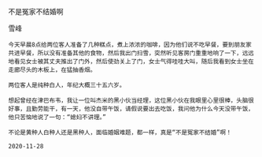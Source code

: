 不是冤家不结婚啊

雪峰

    今天早晨8点给两位客人准备了几种糕点，煮上浓浓的咖啡，因为他们说不吃早餐，要到朋友家共进早餐，所以没有准备其他的食物，然后我出门扫雪，突然听见客房门重重地响了一下，远远地看见女士被其丈夫推出了门外，然后使劲关上了门，女士气得哇哇大叫，随后我看到女士坐在走廊尽头的木板上，在猛抽香烟。

    两位客人是纯种白人，年纪大概三十五六岁。

    想起曾经在津巴布韦，我让一位叫杰米的黑小伙当经理，这位黑小伙在我眼里心里很棒，头脑很好事，且勤劳能干，有一天，他没自带午饭，请假说要出去吃饭，我问他为什么今天没带午饭，他只苦恼地说了一句：“媳妇不讲理。”

    不论是黄种人白种人还是黑种人，面临婚姻难题，都一样，真是“不是冤家不结婚”啊！

    2020-11-28



